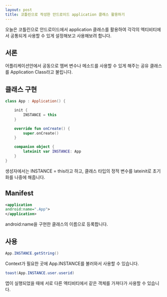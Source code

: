 ```yaml
---
layout: post
title: 코틀린으로 작성한 안드로이드 application 클래스 활용하기
---
```


오늘은 코틀린으로 안드로이드에서 application 클래스를 활용하여 각각의 엑티비티에서 공통되게 사용할 수 있게 설정해보고 사용해보려 합니다.

## 서론

어플리케이션안에서 공동으로 멤버 변수나 메소드를 사용할 수 있게 해주는 공유 클래스를 Application Class라고 불립니다. 

## 클래스 구현

```kotlin
class App : Application() {

    init {
        INSTANCE = this
    }

    override fun onCreate() {
        super.onCreate()
    }

    companion object {
        lateinit var INSTANCE: App
    }
}
```

생성자에서는 INSTANCE = this라고 하고, 
클래스 타입의 정적 변수를 lateinit로 초기화를 나중에 해줍니다.


## Manifest

```xml
<application
android:name=".App">
</application>
```

android:name을 구현한 클래스의 이름으로 등록합니다.

## 사용

```java 
App.INSTANCE.getString()
```

Context가 필요한 곳에 App.INSTANCE를 불러와서 사용할 수 있습니다.

```java
toast(App.INSTANCE.user.userid)
```

앱이 실행되었을 때에 서로 다른 엑티비티에서 같은 객체를 가져다가 사용할 수 있습니다.

